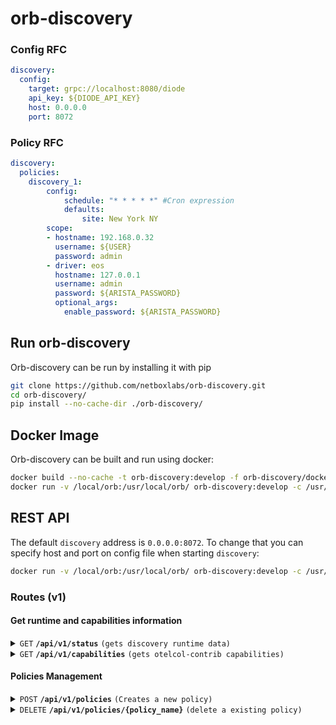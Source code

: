 # orb-discovery


### Config RFC
```yaml
discovery:
  config:
    target: grpc://localhost:8080/diode
    api_key: ${DIODE_API_KEY}
    host: 0.0.0.0
    port: 8072
```

### Policy RFC
```yaml
discovery:
  policies:
    discovery_1:
        config:
            schedule: "* * * * *" #Cron expression
            defaults:
                site: New York NY
        scope:
        - hostname: 192.168.0.32
          username: ${USER}
          password: admin
        - driver: eos
          hostname: 127.0.0.1
          username: admin
          password: ${ARISTA_PASSWORD}
          optional_args:
            enable_password: ${ARISTA_PASSWORD}
```
## Run orb-discovery
Orb-discovery can be run by installing it with pip
```sh
git clone https://github.com/netboxlabs/orb-discovery.git
cd orb-discovery/
pip install --no-cache-dir ./orb-discovery/
```

## Docker Image
Orb-discovery can be built and run using docker:
```sh
docker build --no-cache -t orb-discovery:develop -f orb-discovery/docker/Dockerfile .
docker run -v /local/orb:/usr/local/orb/ orb-discovery:develop -c /usr/local/orb/agent.yaml
```

## REST API
The default `discovery` address is `0.0.0.0:8072`.  To change that you can specify host and port on config file when starting `discovery`:
```sh
docker run -v /local/orb:/usr/local/orb/ orb-discovery:develop -c /usr/local/orb/agent.yaml
```

### Routes (v1)

#### Get runtime and capabilities information

<details>
 <summary><code>GET</code> <code><b>/api/v1/status</b></code> <code>(gets discovery runtime data)</code></summary>

##### Parameters

> None

##### Responses

> | http code     | content-type                      | response                                                            |
> |---------------|-----------------------------------|---------------------------------------------------------------------|
> | `200`         | `application/json; charset=utf-8` |  `{"version": "0.1.0","up_time_seconds": 3678 }`                    |

##### Example cURL

> ```javascript
>  curl -X GET -H "Content-Type: application/json" http://localhost:8072/api/v1/status
> ```

</details>

<details>
 <summary><code>GET</code> <code><b>/api/v1/capabilities</b></code> <code>(gets otelcol-contrib capabilities)</code></summary>

##### Parameters

> None

##### Responses

> | http code     | content-type                      | response                                                            |
> |---------------|-----------------------------------|---------------------------------------------------------------------|
> | `200`         | `application/json; charset=utf-8` | `{"supported_drivers":["ios","eos","junos","nxos","cumulus"]}`      |

##### Example cURL

> ```javascript
>  curl -X GET -H "Content-Type: application/json" http://localhost:8072/api/v1/capabilities
> ```

</details>

#### Policies Management


<details>
 <summary><code>POST</code> <code><b>/api/v1/policies</b></code> <code>(Creates a new policy)</code></summary>

##### Parameters

> | name      |  type     | data type               | description                                                           |
> |-----------|-----------|-------------------------|-----------------------------------------------------------------------|
> | None      |  required | YAML object             | yaml format specified in [Policy RFC](#policy-rfc)                    |
 

##### Responses

> | http code     | content-type                       | response                                                            |
> |---------------|------------------------------------|---------------------------------------------------------------------|
> | `201`         | `application/json; charset=UTF-8`  | `{"detail":"policy 'policy_name' was started"}`                     |
> | `400`         | `application/json; charset=UTF-8`  | `{ "detail": "invalid Content-Type. Only 'application/x-yaml' is supported" }`|
> | `400`         | `application/json; charset=UTF-8`  | Any other policy error                                              |
> | `403`         | `application/json; charset=UTF-8`  | `{ "detail": "config field is required" }`                          |
> | `409`         | `application/json; charset=UTF-8`  | `{ "detail": "policy 'policy_name' already exists" }`               |
 

##### Example cURL

> ```javascript
>  curl -X POST -H "Content-Type: application/x-yaml" --data @post.yaml http://localhost:8072/api/v1/policies
> ```

</details>

<details>
 <summary><code>DELETE</code> <code><b>/api/v1/policies/{policy_name}</b></code> <code>(delete a existing policy)</code></summary>

##### Parameters

> | name              |  type     | data type      | description                         |
> |-------------------|-----------|----------------|-------------------------------------|
> |   `policy_name`   |  required | string         | The unique policy name              |

##### Responses

> | http code     | content-type                      | response                                                            |
> |---------------|-----------------------------------|---------------------------------------------------------------------|
> | `200`         | `application/json; charset=UTF-8` | `{ "detail": "policy 'policy_name' was deleted" }`                  |
> | `400`         | `application/json; charset=UTF-8` | Any other policy deletion error                                     |
> | `404`         | `application/json; charset=UTF-8` | `{ "detail": "policy 'policy_name' not found" }`                    |

##### Example cURL

> ```javascript
>  curl -X DELETE http://localhost:8072/api/v1/policies/policy_name
> ```

</details>
